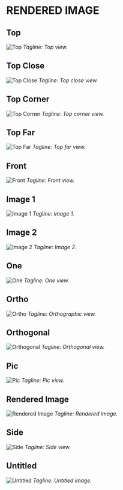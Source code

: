 # RENDERED IMAGE
## Top
![Top](https://raw.githubusercontent.com/shreenandansonu/SAP-SYMPHONY-3D-PARTS/main/SAP-SYMPHONY-3D-PARTS/rendered%20images/top.png)
*Tagline: Top view.*

## Top Close
![Top Close](https://raw.githubusercontent.com/shreenandansonu/SAP-SYMPHONY-3D-PARTS/main/SAP-SYMPHONY-3D-PARTS/rendered%20images/topclose.png)
*Tagline: Top close view.*

## Top Corner
![Top Corner](https://raw.githubusercontent.com/shreenandansonu/SAP-SYMPHONY-3D-PARTS/main/SAP-SYMPHONY-3D-PARTS/rendered%20images/topcorner.png)
*Tagline: Top corner view.*

## Top Far
![Top Far](https://raw.githubusercontent.com/shreenandansonu/SAP-SYMPHONY-3D-PARTS/main/SAP-SYMPHONY-3D-PARTS/rendered%20images/topfar.png)
*Tagline: Top far view.*

## Front
![Front](https://raw.githubusercontent.com/shreenandansonu/SAP-SYMPHONY-3D-PARTS/main/SAP-SYMPHONY-3D-PARTS/rendered%20images/front.png)
*Tagline: Front view.*

## Image 1
![Image 1](https://raw.githubusercontent.com/shreenandansonu/SAP-SYMPHONY-3D-PARTS/main/SAP-SYMPHONY-3D-PARTS/rendered%20images/img1.png)
*Tagline: Image 1.*

## Image 2
![Image 2](https://raw.githubusercontent.com/shreenandansonu/SAP-SYMPHONY-3D-PARTS/main/SAP-SYMPHONY-3D-PARTS/rendered%20images/img2.png)
*Tagline: Image 2.*

## One
![One](https://raw.githubusercontent.com/shreenandansonu/SAP-SYMPHONY-3D-PARTS/main/SAP-SYMPHONY-3D-PARTS/rendered%20images/one.png)
*Tagline: One view.*

## Ortho
![Ortho](https://raw.githubusercontent.com/shreenandansonu/SAP-SYMPHONY-3D-PARTS/main/SAP-SYMPHONY-3D-PARTS/rendered%20images/ortho.png)
*Tagline: Orthographic view.*

## Orthogonal
![Orthogonal](https://raw.githubusercontent.com/shreenandansonu/SAP-SYMPHONY-3D-PARTS/main/SAP-SYMPHONY-3D-PARTS/rendered%20images/orthogonal.png)
*Tagline: Orthogonal view.*

## Pic
![Pic](https://raw.githubusercontent.com/shreenandansonu/SAP-SYMPHONY-3D-PARTS/main/SAP-SYMPHONY-3D-PARTS/rendered%20images/pic.png)
*Tagline: Pic view.*

## Rendered Image
![Rendered Image](https://raw.githubusercontent.com/shreenandansonu/SAP-SYMPHONY-3D-PARTS/main/SAP-SYMPHONY-3D-PARTS/rendered%20images/rendered%20image.png)
*Tagline: Rendered image.*

## Side
![Side](https://raw.githubusercontent.com/shreenandansonu/SAP-SYMPHONY-3D-PARTS/main/SAP-SYMPHONY-3D-PARTS/rendered%20images/side.png)
*Tagline: Side view.*

## Untitled
![Untitled](https://raw.githubusercontent.com/shreenandansonu/SAP-SYMPHONY-3D-PARTS/main/SAP-SYMPHONY-3D-PARTS/rendered%20images/Untitled.png)
*Tagline: Untitled image.*

